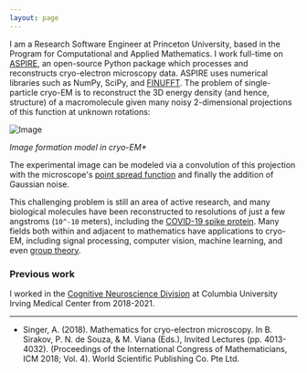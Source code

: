```yaml
---
layout: page
---
```


I am a Research Software Engineer at Princeton University, based in the Program for Computational and Applied Mathematics. I work full-time on [ASPIRE](https://github.com/ComputationalCryoEM/ASPIRE-Python), an open-source Python package which processes and reconstructs cryo-electron microscopy data. ASPIRE uses numerical libraries such as NumPy, SciPy, and [FINUFFT](https://github.com/flatironinstitute/finufft). The problem of single-particle cryo-EM is to reconstruct the 3D energy density (and hence, structure) of a macromolecule given many noisy 2-dimensional projections of this function at unknown rotations:

![Image](https://quicklatex.com/cache3/74/ql_671de6d2466dfee3a005ddf9e6285b74_l3.png)

_Image formation model in cryo-EM*_

The experimental image can be modeled via a convolution of this projection with the microscope's [point spread function](https://en.wikipedia.org/wiki/Point_spread_function) and finally the addition of Gaussian noise. 

This challenging problem is still an area of active research, and many biological molecules have been reconstructed to resolutions of just a few angstroms (`10^-10` meters), including the [COVID-19 spike protein](https://www.ebi.ac.uk/emdb/EMD-11526). Many fields both within and adjacent to mathematics have applications to cryo-EM, including signal processing, computer vision, machine learning, and even [group theory](https://arxiv.org/abs/1712.10163).

### Previous work 

I worked in the [Cognitive Neuroscience Division](http://www.columbianeuroresearch.org/taub/res-cognitive.html) at Columbia University Irving Medical Center from 2018-2021. 


---------
* Singer, A. (2018). Mathematics for cryo-electron microscopy. In B. Sirakov, P. N. de Souza, & M. Viana (Eds.), Invited Lectures (pp. 4013-4032). (Proceedings of the International Congress of Mathematicians, ICM 2018; Vol. 4). World Scientific Publishing Co. Pte Ltd.
